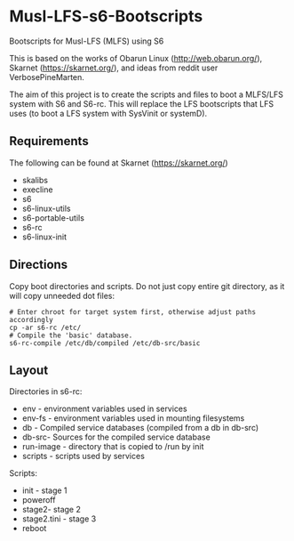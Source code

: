 # Musl-LFS-s6-Bootscripts
Bootscripts for Musl-LFS (MLFS) using S6

This is based on the works of Obarun Linux (http://web.obarun.org/), Skarnet (https://skarnet.org/), and ideas from reddit user VerbosePineMarten.

The aim of this project is to create the scripts and files to boot a MLFS/LFS system with S6 and S6-rc. This will replace the LFS bootscripts that LFS uses (to boot a LFS system with SysVinit or systemD).

## Requirements

The following can be found at Skarnet (https://skarnet.org/)
  * skalibs
  * execline
  * s6
  * s6-linux-utils
  * s6-portable-utils
  * s6-rc
  * s6-linux-init

## Directions

Copy boot directories and scripts. Do not just copy entire git directory, as it will copy unneeded dot files:
```
# Enter chroot for target system first, otherwise adjust paths accordingly
cp -ar s6-rc /etc/
# Compile the 'basic' database.
s6-rc-compile /etc/db/compiled /etc/db-src/basic
```

## Layout

Directories in s6-rc:
  * env - environment variables used in services
  * env-fs - environment variables used in mounting filesystems
  * db - Compiled service databases (compiled from a db in db-src)
  * db-src- Sources for the compiled service database
  * run-image - directory that is copied to /run by init
  * scripts - scripts used by services

Scripts:
  * init - stage 1
  * poweroff
  * stage2- stage 2
  * stage2.tini - stage 3
  * reboot
